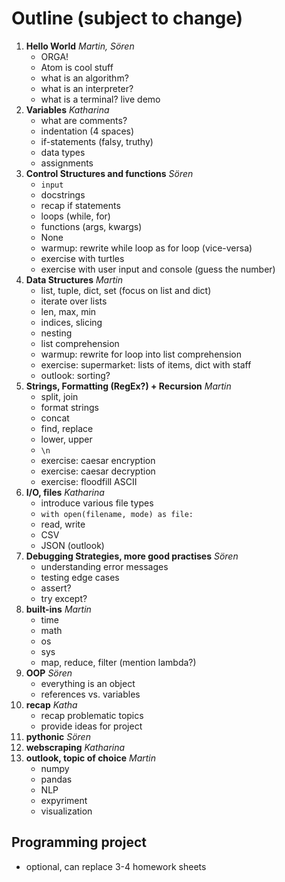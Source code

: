 # Outline (subject to change)

1. **Hello World** *Martin, Sören*
    - ORGA!
    - Atom is cool stuff
    - what is an algorithm?
    - what is an interpreter?
    - what is a terminal? live demo
2. **Variables** *Katharina*
    - what are comments?
    - indentation (4 spaces)
    - if-statements (falsy, truthy)
    - data types
    - assignments
3. **Control Structures and functions** *Sören*
    - `input`
    - docstrings
    - recap if statements
    - loops (while, for)
    - functions (args, kwargs)
    - None
    - warmup: rewrite while loop as for loop (vice-versa)
    - exercise with turtles
    - exercise with user input and console (guess the number)
4. **Data Structures** *Martin*
    - list, tuple, dict, set (focus on list and dict)
    - iterate over lists
    - len, max, min
    - indices, slicing
    - nesting
    - list comprehension
    - warmup: rewrite for loop into list comprehension
    - exercise: supermarket: lists of items, dict with staff
    - outlook: sorting?
5. **Strings, Formatting (RegEx?) + Recursion** *Martin*
    - split, join
    - format strings
    - concat
    - find, replace
    - lower, upper
    - `\n`
    - exercise: caesar encryption
    - exercise: caesar decryption
    - exercise: floodfill ASCII
6. **I/O, files** *Katharina*
    - introduce various file types
    - `with open(filename, mode) as file:`
    - read, write
    - CSV
    - JSON (outlook)
7. **Debugging Strategies, more good practises** *Sören*
    - understanding error messages
    - testing edge cases
    - assert?
    - try except?
8. **built-ins** *Martin*
    - time
    - math
    - os
    - sys
    - map, reduce, filter (mention lambda?)
9. **OOP** *Sören*
    - everything is an object
    - references vs. variables
10. **recap** *Katha*
    - recap problematic topics
    - provide ideas for project
11. **pythonic** *Sören*
12. **webscraping** *Katharina*
13. **outlook, topic of choice** *Martin*
    - numpy
    - pandas
    - NLP
    - expyriment
    - visualization


## Programming project
- optional, can replace 3-4 homework sheets
